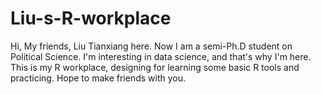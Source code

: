 # Liu-s-R-workplace
Hi, My friends,
Liu Tianxiang here. Now I am a semi-Ph.D student on Political Science.
I'm interesting in data science, and that's why I'm here.
This is my R workplace, designing for learning some basic R tools and practicing.
Hope to make friends with you.
